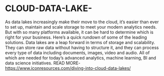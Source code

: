 # CLOUD-DATA-LAKE-
As data lakes increasingly make their move to the cloud, it’s easier than ever to set up, maintain and scale storage to meet your modern analytics needs. But with so many platforms available, it can be hard to determine which is right for your business. Here’s a quick rundown of some of the leading solutions.
Data lakes are a leap forward in terms of storage and scalability. They can store raw data without having to structure it, and they can process every type of data including documents, images, video and audio. All of which are needed for today’s advanced analytics, machine learning, BI and data science initiatives.
READ MORE- https://www.iconresources.com/diving-into-cloud-data-lakes/
